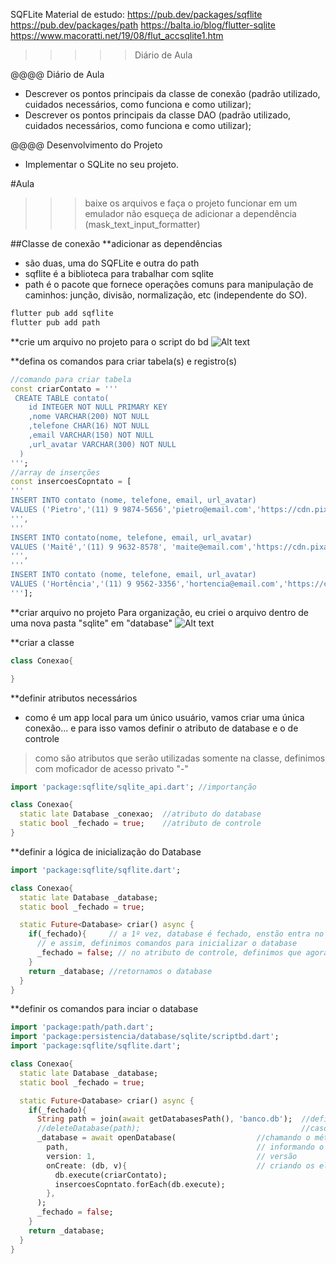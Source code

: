 SQFLite
Material de estudo:
https://pub.dev/packages/sqflite
https://pub.dev/packages/path
https://balta.io/blog/flutter-sqlite
https://www.macoratti.net/19/08/flut_accsqlite1.htm

>>>>>Diário de Aula

@@@@ Diário de Aula
 - Descrever os pontos principais da classe de conexão (padrão utilizado, cuidados necessários, como funciona e como utilizar);
 - Descrever os pontos principais da classe DAO (padrão utilizado, cuidados necessários, como funciona e como utilizar);

@@@@ Desenvolvimento do Projeto
- Implementar o SQLite no seu projeto.

#Aula
>>>baixe os arquivos e faça o projeto funcionar em um emulador
não esqueça de adicionar a dependência (mask_text_input_formatter)

##Classe de conexão
**adicionar as dependências
- são duas, uma do SQFLite e outra do path
- sqflite é a biblioteca para trabalhar com sqlite
- path é o pacote que fornece operações comuns para manipulação de caminhos: junção, divisão, normalização, etc (independente do SO).
```cmd
flutter pub add sqflite
flutter pub add path  
```

**crie um arquivo no projeto para o script do bd
<img src="https://github.com/heliokamakawa/-engenharia-de-software-2023-DDM/blob/main/2%C2%BA%20trimestre/04%20aula/arquivos/criar_script.png" alt="Alt text" title="Optional title">


**defina os comandos para criar tabela(s) e registro(s)
```dart
//comando para criar tabela
const criarContato = '''
 CREATE TABLE contato(
    id INTEGER NOT NULL PRIMARY KEY
    ,nome VARCHAR(200) NOT NULL
    ,telefone CHAR(16) NOT NULL
    ,email VARCHAR(150) NOT NULL
    ,url_avatar VARCHAR(300) NOT NULL 
  )
''';
//array de inserções
const insercoesCopntato = [
'''
INSERT INTO contato (nome, telefone, email, url_avatar)
VALUES ('Pietro','(11) 9 9874-5656','pietro@email.com','https://cdn.pixabay.com/photo/2013/07/13/10/07/man-156584_960_720.png')
''',
'''
INSERT INTO contato(nome, telefone, email, url_avatar)
VALUES ('Maitê','(11) 9 9632-8578', 'maite@email.com','https://cdn.pixabay.com/photo/2021/01/17/09/11/woman-5924366_960_720.jpg')
''',
'''
INSERT INTO contato (nome, telefone, email, url_avatar)
VALUES ('Hortência','(11) 9 9562-3356','hortencia@email.com','https://cdn.pixabay.com/photo/2021/01/24/09/28/girl-5944691_960_720.jpg')
'''];
```

**criar arquivo no projeto
Para organização, eu criei o arquivo dentro de uma nova pasta "sqlite" em "database" 
<img src="https://github.com/heliokamakawa/-engenharia-de-software-2023-DDM/blob/main/2%C2%BA%20trimestre/04%20aula/arquivos/criar_arquivo.png" alt="Alt text" title="Optional title">

**criar a classe
```dart
class Conexao{

}
```
**definir atributos necessários
- como é um app local para um único usuário, vamos criar uma única conexão... e para isso vamos definir o atributo de database e o de controle 
> como são atributos que serão utilizadas somente na classe, definimos com moficador de acesso privato "-"
```dart
import 'package:sqflite/sqlite_api.dart'; //importanção

class Conexao{
  static late Database _conexao;  //atributo do database
  static bool _fechado = true;    //atributo de controle
}
```
**definir a lógica de inicialização do Database
```dart
import 'package:sqflite/sqflite.dart';

class Conexao{
  static late Database _database; 
  static bool _fechado = true;

  static Future<Database> criar() async {
    if(_fechado){     // a 1º vez, database é fechado, enstão entra no if
      // e assim, definimos comandos para inicializar o database
      _fechado = false; // no atributo de controle, definimos que agora o database não é fechado
    }
    return _database; //retornamos o database
  }
}
```

**definir os comandos para inciar o database
```dart
import 'package:path/path.dart';
import 'package:persistencia/database/sqlite/scriptbd.dart';
import 'package:sqflite/sqflite.dart';

class Conexao{
  static late Database _database; 
  static bool _fechado = true;

  static Future<Database> criar() async {
    if(_fechado){
      String path = join(await getDatabasesPath(), 'banco.db');  //definindo o camminho do database
      //deleteDatabase(path);                                    //caso queira apagar tudo antes, descomente esta linha
      _database = await openDatabase(                  //chamando o método que que abre o database
        path,                                          // informando o caminho
        version: 1,                                    // versão
        onCreate: (db, v){                             // criando os elementos (tabelas e registros) do BD
          db.execute(criarContato);
          insercoesCopntato.forEach(db.execute);
        }, 
      );
      _fechado = false;
    }
    return _database;
  }
}
```
